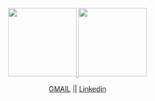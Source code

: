 <p align="center">
<a href="https://github.com/AlbertoCodex">
  <img height="140em" src="https://github-readme-stats-eight-theta.vercel.app/api?username=AlbertoCodex&show_icons=true&theme=tokyonight&include_all_commits=true&count_private=true" />
  <img height="140em" src="https://github-readme-stats-eight-theta.vercel.app/api/top-langs/?username=AlbertoCodex&layout=compact&exclude_lang=java+r&theme=tokyonight" />
</a>
</p>
<p align ="center">
<a href="mailto:zenycs3@gmail.com">GMAIL</a> || <a href="www.linkedin.com/in/albertocode">Linkedin</a>
</p>


<!--
**AlbertoCodex/AlbertoCodex** is a ✨ _special_ ✨ repository because its `README.md` (this file) appears on your GitHub profile.

Here are some ideas to get you started:

- 🔭 I’m currently working on ...
- 🌱 I’m currently learning ...
- 👯 I’m looking to collaborate on ...
- 🤔 I’m looking for help with ...
- 💬 Ask me about ...
- 
- 😄 Pronouns: ...
- ⚡ Fun fact: ...
-->
